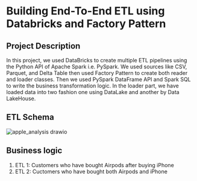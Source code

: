 # Building End-To-End ETL using Databricks and Factory Pattern

## Project Description

In this project, we used DataBricks to create multiple ETL pipelines using the Python API of Apache Spark i.e. PySpark. We used sources like CSV, Parquet, and Delta Table then used Factory Pattern to create both reader and loader classes. Then we used PySpark DataFrame API and Spark SQL to write the business transformation logic. In the loader part, we have loaded data into two fashion one using DataLake and another by Data LakeHouse. 

## ETL Schema
![apple_analysis drawio](https://github.com/user-attachments/assets/08770f9d-c701-47b0-b367-f00471eabb05)

## Business logic
<ol>
<li>ETL 1: Customers who have bought Airpods after buying iPhone</li>
<li>ETL 2: Cuctomers who have bought both Airpods and iPhone</li>
</ol>
